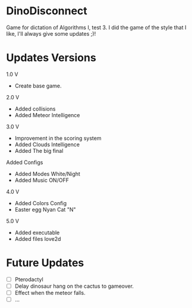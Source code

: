 # DinoDisconnect
Game for dictation of Algorithms I, test 3.  I did the game of the style that I like, I'll always give some updates ;)!

# Updates Versions
1.0 V
  * Create base game.

2.0 V
  * Added collisions
  * Added Meteor Intelligence

3.0 V
  * Improvement in the scoring system
  * Added Clouds Intelligence
  * Added The big final
  
  Added Configs
  * Added Modes White/Night
  * Added Music ON/OFF

4.0 V
  * Added Colors Config
  * Easter egg Nyan Cat "N"

5.0 V
  * Added executable
  * Added files love2d
  
# Future Updates
- [ ] Pterodactyl
- [ ] Delay dinosaur hang on the cactus to gameover.
- [ ] Effect when the meteor falls.
- [ ] ...
